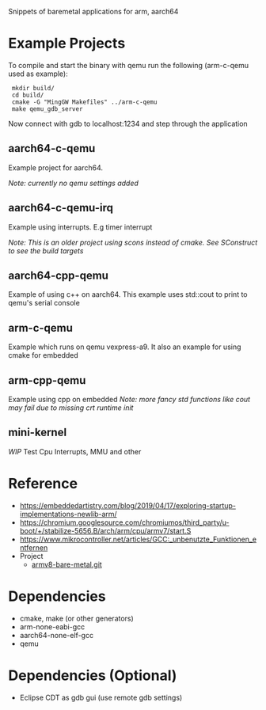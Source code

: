 Snippets of baremetal applications for arm, aarch64 

# Example Projects

To compile and start the binary with qemu run the following (arm-c-qemu used as example):
```
 mkdir build/
 cd build/
 cmake -G "MingGW Makefiles" ../arm-c-qemu
 make qemu_gdb_server
```
Now connect with gdb to localhost:1234 and step through the application

## aarch64-c-qemu
Example project for aarch64.

_Note: currently no qemu settings added_

## aarch64-c-qemu-irq
Example using interrupts. E.g timer interrupt

_Note: This is an older project using scons instead of cmake. See SConstruct to see the build targets_

## aarch64-cpp-qemu
Example of using c++ on aarch64. This example uses std::cout to print to qemu's serial console

## arm-c-qemu
Example which runs on qemu vexpress-a9. It also an example for using cmake for embedded

## arm-cpp-qemu
Example using cpp on embedded
_Note: more fancy std functions like cout may fail due to missing crt runtime init_

## mini-kernel
_WIP_ Test Cpu Interrupts, MMU and other

# Reference
*   https://embeddedartistry.com/blog/2019/04/17/exploring-startup-implementations-newlib-arm/
*   https://chromium.googlesource.com/chromiumos/third_party/u-boot/+/stabilize-5656.B/arch/arm/cpu/armv7/start.S
*   https://www.mikrocontroller.net/articles/GCC:_unbenutzte_Funktionen_entfernen
*	Project
    *   [armv8-bare-metal.git](https://github.com/NienfengYao/armv8-bare-metal.git)

# Dependencies
- cmake, make (or other generators)
- arm-none-eabi-gcc
- aarch64-none-elf-gcc
- qemu

# Dependencies (Optional)
 - Eclipse CDT as gdb gui (use remote gdb settings)
